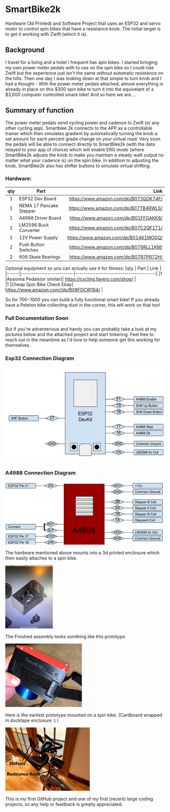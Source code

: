 
# SmartBike2k

Hardware (3d Printed) and Software Project that uses an ESP32 and servo motor to control spin bikes that have a resistance knob. 
The initial target is to get it working with Zwift (which it is).

## Background
I travel for a living and a hotel I frequent has spin bikes. I started bringing my own power meter pedals with to use on the spin bike so I could ride Zwift but the experience just isn't the same without automatic resistance on the hills. Then one day I was looking down at that simple to turn knob and I had a thought - With the power meter pedals attached, almost everything is already in place on this $300 spin bike to turn it into the equivelant of a $3,000 computer controlled smark bike! And so here we are....

## Summary of function
The power meter pedals send cycling power and cadence to Zwift (or any other cycling app). Smartbike 2k connects to the APP as a controllable trainer which then simulates gradient by automatically turning the knob a set amount for each percent grade change on your virtual road. Very soon the pedals will be able to connect directly to SmartBike2k (with the data relayed to your app of choice) which will enable ERG mode (where SmartBike2k adjusts the knob to make you maintain a steady watt output no matter what your cadence is) on the spin bike. In addition to adjusting the knob, SmartBike2k also has shifter buttons to simulate virtual shifting. 

### Hardware:

|qty   |         Part             |              Link                      |
|:-----:|--------------------------|---------------------------------------:|
|1      | ESP32 Dev Board          | https://www.amazon.com/dp/B073QDK74F/  |
|1      | NEMA 17 Pancake Stepper  | https://www.amazon.com/dp/B07TB4RWLS/  |
|1      | A4988 Driver Board       | https://www.amazon.com/dp/B01FFGAKK8/  |
|1      | LM2596 Buck Converter    | https://www.amazon.com/dp/B07C2QF1T1/  |
|1      | 12V Power Supply         | https://www.amazon.com/dp/B01461MOGQ/  |
|2      | Push Button Switches     | https://www.amazon.com/dp/B076RLL1KM/  |
|2      | 608 Skate Bearings       | https://www.amazon.com/dp/B07R7PR72H/  |

Optional equipment so you can actually use it for fitness:
|qty    |         Part             |              Link                      |
|:-----:|--------------------------|---------------------------------------:|
|1      |Assioma Pedals(or similar)| https://cycling.favero.com/shop/       |                   
|1      |Cheap Spin Bike Check Ebay| https://www.amazon.com//dp/B08FDCW184/ |


So for $700-$1000 you can build a fully functional smart bike! If you already have a Peleton bike collecting dust in the corner, this will work on that too!


### Full Documentation Soon
But if you're adventerious and handy you can probably take a look at my pictures below and the attached project and start tinkering. Feel free to reach out in the meantime as I'd love to help someone get this working for themselves.

### Esp32 Connection Diagram
<img src="Pictures/SmartBike2k_Esp32_Connections.png" alt="esp32 connections" style="height: 300px; width: 100"/> 

### A4988 Connection Diagram
<img src="Pictures/SmartBike2k_A4988_Connections.png" alt="esp32 connections" style="height: 200px; width: 100"/> 

The hardware mentioned above mounts into a 3d printed enclosure which then easily attaches to a spin bike.


<img src="Pictures/CadPreview.JPG" alt="Cad Preview" style="height: 200px; width: 100"/>

The Finished assembly looks somthing like this prototype. 

<img src="Pictures/AssembledSideView.jpg" alt="Assembled SideView" style="height: 200px; width: 100"/>

Here is the earliest prototype mounted on a spin bike. (Cardboard wrapped in ducktape enclosure :) ) 

<img src="Pictures/prototype_on_spin_bike.jpg" alt="Assembled SideView" style="height: 200px; width: 100"/>


This is my first GitHub project and one of my first (recent) large coding projects, so any help or feedback is greatly appreciated.



